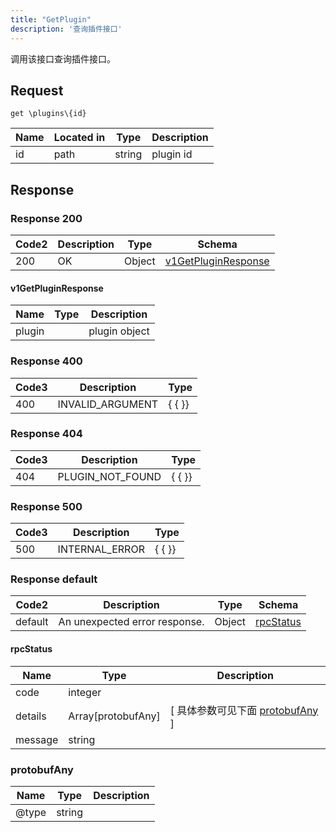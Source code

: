 ```yaml
---
title: "GetPlugin"
description: '查询插件接口'
---
```

调用该接口查询插件接口。

## Request

```
get \plugins\{id}
```

| Name | Located in | Type | Description | 
| ---- | ---------- | ----------- | ----------- | 
| id | path | string | plugin id |  

## Response

### Response  200 
| Code2 | Description | Type | Schema |
| ---- | ----------- | ------ | ------ |
| 200 | OK | Object | [v1GetPluginResponse](#v1GetPluginResponse) |

#### v1GetPluginResponse

| Name | Type | Description | 
| ---- | ---- | ----------- |     
| plugin |  | plugin object |   



### Response  400
| Code3 | Description | Type | 
| ---- | ----------- | ------ | 
| 400 | INVALID_ARGUMENT | {   { }} |

### Response  404
| Code3 | Description | Type | 
| ---- | ----------- | ------ | 
| 404 | PLUGIN_NOT_FOUND | {   { }} |

### Response  500
| Code3 | Description | Type | 
| ---- | ----------- | ------ | 
| 500 | INTERNAL_ERROR | {   { }} |

### Response  default 
| Code2 | Description | Type | Schema |
| ---- | ----------- | ------ | ------ |
| default | An unexpected error response. | Object | [rpcStatus](#rpcStatus) |

#### rpcStatus

| Name | Type | Description | 
| ---- | ---- | ----------- |     
| code | integer |  |          
| details | Array[protobufAny] |  [ 具体参数可见下面 [protobufAny](#protobufAny) ] |       
| message | string |  |   

### protobufAny
| Name | Type | Description | 
| ---- | ---- | ----------- |     
| @type | string |  |   



